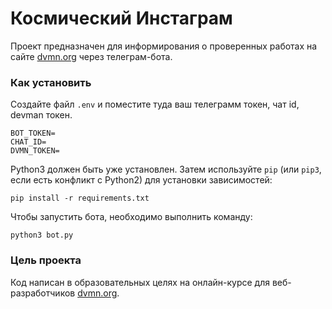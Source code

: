 # Космический Инстаграм

Проект предназначен для информирования о проверенных работах на сайте [dvmn.org](https://dvmn.org/) через телеграм-бота. 

### Как установить

Создайте файл `.env` и поместите туда ваш телеграмм токен, чат id, devman токен.
```
BOT_TOKEN=
CHAT_ID=
DVMN_TOKEN=
```

Python3 должен быть уже установлен. 
Затем используйте `pip` (или `pip3`, если есть конфликт с Python2) для установки зависимостей:
```
pip install -r requirements.txt
```

Чтобы запустить бота, необходимо выполнить команду:
```
python3 bot.py
```

### Цель проекта

Код написан в образовательных целях на онлайн-курсе для веб-разработчиков [dvmn.org](https://dvmn.org/).
